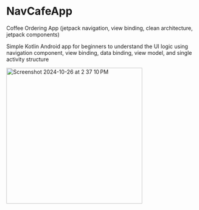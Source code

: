 # NavCafeApp
Coffee Ordering App (jetpack navigation, view binding, clean architecture, jetpack components)

Simple Kotlin Android app for beginners to understand the UI logic using navigation component, view binding, data binding, view model, and single activity structure


<img width="357" alt="Screenshot 2024-10-26 at 2 37 10 PM" src="https://github.com/user-attachments/assets/2d55fb17-bdae-486a-959e-2666d6511770">

